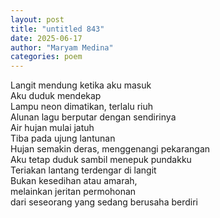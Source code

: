 ```yaml
---
layout: post
title: "untitled 843"
date: 2025-06-17
author: "Maryam Medina"
categories: poem
---
```


Langit mendung ketika aku masuk<br>
Aku duduk mendekap<br>
Lampu neon dimatikan, terlalu riuh<br>
Alunan lagu berputar dengan sendirinya <br>
Air hujan mulai jatuh<br>
Tiba pada ujung lantunan<br>
Hujan semakin deras, menggenangi pekarangan<br>
Aku tetap duduk sambil menepuk pundakku<br>
Teriakan lantang terdengar di langit<br>
Bukan kesedihan atau amarah,<br>
melainkan jeritan permohonan<br>
dari seseorang yang sedang berusaha berdiri<br>